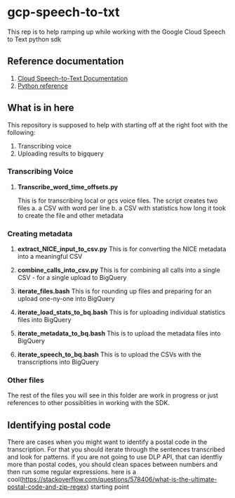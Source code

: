 # gcp-speech-to-txt

This rep is to help ramping up while working with the Google Cloud Speech to Text python sdk 

## Reference documentation

1. [Cloud Speech-to-Text Documentation](https://cloud.google.com/speech-to-text/docs/)
2. [Python reference](https://cloud.google.com/speech-to-text/docs/reference/libraries#client-libraries-install-python)

## What is in here

This repository is supposed to help with starting off at the right foot with the following:
1. Transcribing voice
2. Uploading results to bigquery

### Transcribing Voice
1. **Transcribe_word_time_offsets.py**

   This is for transcribing local or gcs voice files.
   The script creates two files
     a. a CSV with word per line 
     b. a CSV with statistics how long it took to create the file and other metadata 


### Creating metadata 
1. **extract_NICE_input_to_csv.py**
   This is for converting the NICE metadata into a meaningful CSV

2. **combine_calls_into_csv.py**
   This is for combining all calls into a single CSV - for a single upload to BigQuery

3. **iterate_files.bash**
   This is for rounding up files and preparing for an upload one-ny-one into BigQuery

4. **iterate_load_stats_to_bq.bash**
   This is for uploading individual statistics files into BigQuery

5. **iterate_metadata_to_bq.bash**
   This is to upload the metadata files into BigQuery

6. **iterate_speech_to_bq.bash**
   This is to upload the CSVs with the transcriptions into BigQuery

### Other files
The rest of the files you will see in this folder are work in progress or just references to other possiblities in working with the SDK.

## Identifying postal code
There are cases when you might want to identify a postal code in the transcription.
For that you should iterate through the sentences transcribed and look for patterns. 
if you are not going to use DLP API, that can identfiy more than postal codes, you should clean spaces between numbers and then run some regular expressions. here is a cool(https://stackoverflow.com/questions/578406/what-is-the-ultimate-postal-code-and-zip-regex) starting point

